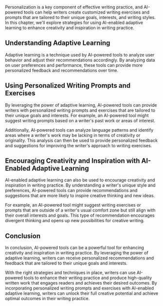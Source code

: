 
Personalization is a key component of effective writing practice, and AI-powered tools can help writers create customized writing exercises and prompts that are tailored to their unique goals, interests, and writing styles. In this chapter, we'll explore strategies for using AI-enabled adaptive learning to enhance creativity and inspiration in writing practice.

Understanding Adaptive Learning
-------------------------------

Adaptive learning is a technique used by AI-powered tools to analyze user behavior and adjust their recommendations accordingly. By analyzing data on user preferences and performance, these tools can provide more personalized feedback and recommendations over time.

Using Personalized Writing Prompts and Exercises
------------------------------------------------

By leveraging the power of adaptive learning, AI-powered tools can provide writers with personalized writing prompts and exercises that are tailored to their unique goals and interests. For example, an AI-powered tool might suggest writing prompts based on a writer's past work or areas of interest.

Additionally, AI-powered tools can analyze language patterns and identify areas where a writer's work may be lacking in terms of creativity or originality. This analysis can then be used to provide personalized feedback and suggestions for improving the writer's approach to writing exercises.

Encouraging Creativity and Inspiration with AI-Enabled Adaptive Learning
------------------------------------------------------------------------

AI-enabled adaptive learning can also be used to encourage creativity and inspiration in writing practice. By understanding a writer's unique style and preferences, AI-powered tools can provide recommendations and suggestions that are more likely to inspire creative thinking and new ideas.

For example, an AI-powered tool might suggest writing exercises or prompts that are outside of a writer's usual comfort zone but still align with their overall interests and goals. This type of recommendation encourages divergent thinking and opens up new possibilities for creative writing.

Conclusion
----------

In conclusion, AI-powered tools can be a powerful tool for enhancing creativity and inspiration in writing practice. By leveraging the power of adaptive learning, writers can receive personalized recommendations and feedback that are tailored to their unique goals and interests.

With the right strategies and techniques in place, writers can use AI-powered tools to enhance their writing practice and produce high-quality written work that engages readers and achieves their desired outcomes. By incorporating personalized writing prompts and exercises with AI-enabled adaptive learning, writers can unlock their full creative potential and achieve optimal outcomes in their writing practice.

